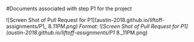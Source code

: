 #Documents associated with step P1 for the project

![Screen Shot of Pull Request for P1](austin-2018.github.io/liftoff-assignments/P1_ 8._11PM.png)
Format: ![Screen Shot of Pull Request for P1](austin-2018.github.io/liftoff-assignments/P1_ 8._11PM.png)

